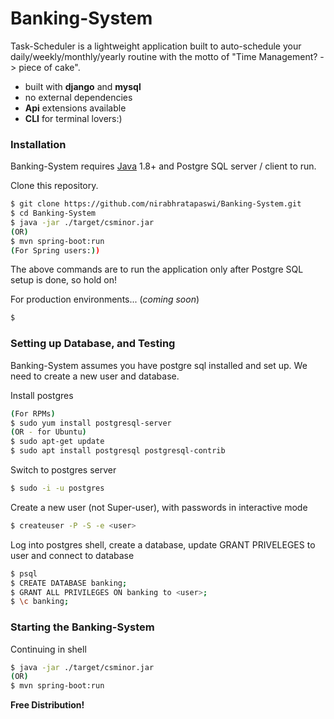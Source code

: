 # Banking-System

Task-Scheduler is a lightweight application built to auto-schedule your daily/weekly/monthly/yearly routine with the motto of "Time Management? -> piece of cake".

  - built with **django** and **mysql**
  - no external dependencies
  - **Api** extensions available
  - **CLI** for terminal lovers:)

### Installation

Banking-System requires [Java](https://www.oracle.com/technetwork/java/javase/downloads/jdk8-downloads-2133151.html) 1.8+ and Postgre SQL server / client to run.

Clone this repository.

```sh
$ git clone https://github.com/nirabhratapaswi/Banking-System.git
$ cd Banking-System
$ java -jar ./target/csminor.jar
(OR)
$ mvn spring-boot:run
(For Spring users:))
```

The above commands are to run the application only after Postgre SQL setup is done, so hold on!

For production environments... (*coming soon*)

```sh
$ 
```

### Setting up Database, and Testing

Banking-System assumes you have postgre sql installed and set up. We need to create a new user and database.

Install postgres
```sh
(For RPMs)
$ sudo yum install postgresql-server
(OR - for Ubuntu)
$ sudo apt-get update
$ sudo apt install postgresql postgresql-contrib
```

Switch to postgres server
```sh
$ sudo -i -u postgres
```

Create a new user (not Super-user), with passwords in interactive mode
```sh
$ createuser -P -S -e <user>
```

Log into postgres shell, create a database, update GRANT PRIVELEGES to user and connect to database
```sh
$ psql
$ CREATE DATABASE banking;
$ GRANT ALL PRIVILEGES ON banking to <user>;
$ \c banking;
```

### Starting the Banking-System

Continuing in shell
```sh
$ java -jar ./target/csminor.jar
(OR)
$ mvn spring-boot:run
```

**Free Distribution!**
